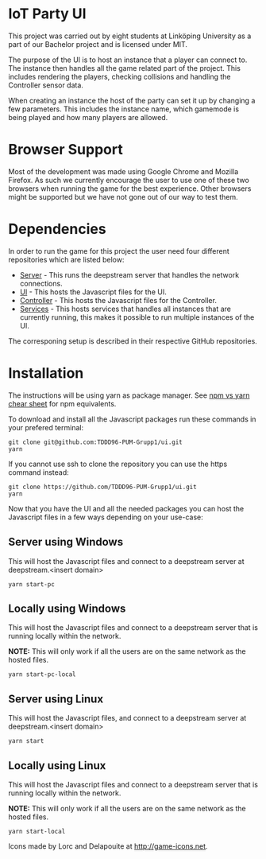 # IoT Party UI 
This project was carried out by eight students at Linköping University as a part of our Bachelor project and is licensed under MIT.

The purpose of the UI is to host an instance that a player can connect to. The instance then handles all the game related part of the project. This includes rendering the players, checking collisions and handling the Controller sensor data.

When creating an instance the host of the party can set it up by changing a few parameters. This includes the instance name, which gamemode is being played and how many players are allowed.

# Browser Support
Most of the development was made using Google Chrome and Mozilla Firefox. As such we currently encourage the user to use one of these two browsers when running the game for the best experience. 
Other browsers might be supported but we have not gone out of our way to test them.

# Dependencies 
In order to run the game for this project the user need four different repositories which are listed below:
* [Server](https://github.com/TDDD96-PUM-Grupp1/server) - This runs the deepstream server that handles the network connections.
* [UI](https://github.com/TDDD96-PUM-Grupp1/ui) - This hosts the Javascript files for the UI.
* [Controller](https://github.com/TDDD96-PUM-Grupp1/controller) - This hosts the Javascript files for the Controller.
* [Services](https://github.com/TDDD96-PUM-Grupp1/services) - This hosts services that handles all instances that are currently running, this makes it possible to run multiple instances of the UI.

The corresponing setup is described in their respective GitHub repositories.

# Installation
The instructions will be using yarn as package manager. See [npm vs yarn chear sheet](https://shift.infinite.red/npm-vs-yarn-cheat-sheet-8755b092e5cc) for npm equivalents.

To download and install all the Javascript packages run these commands in your prefered terminal:

```
git clone git@github.com:TDDD96-PUM-Grupp1/ui.git
yarn
```

If you cannot use ssh to clone the repository you can use the https command instead:
```
git clone https://github.com/TDDD96-PUM-Grupp1/ui.git
yarn
```

Now that you have the UI and all the needed packages you can host the Javascript files in a few ways depending on your use-case:

## Server using Windows
This will host the Javascript files and connect to a deepstream server at deepstream.&lt;insert domain>
```
yarn start-pc
```

## Locally using Windows
This will host the Javascript files and connect to a deepstream server that is running locally within the network.

**NOTE:** This will only work if all the users are on the same network as the hosted files.
```
yarn start-pc-local
```

## Server using Linux
This will host the Javascript files, and connect to a deepstream server at deepstream.&lt;insert domain>
```
yarn start
```

## Locally using Linux
This will host the Javascript files and connect to a deepstream server that is running locally within the network.

**NOTE:** This will only work if all the users are on the same network as the hosted files.
```
yarn start-local
```

Icons made by Lorc and Delapouite at http://game-icons.net.
